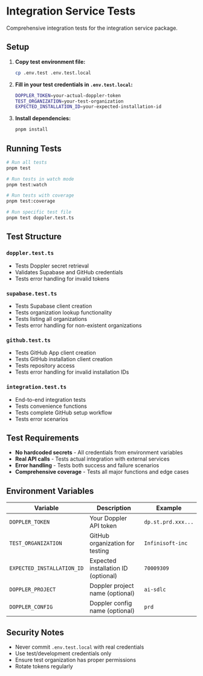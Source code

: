 # Integration Service Tests

Comprehensive integration tests for the integration service package.

## Setup

1. **Copy test environment file:**
   ```bash
   cp .env.test .env.test.local
   ```

2. **Fill in your test credentials in `.env.test.local`:**
   ```bash
   DOPPLER_TOKEN=your-actual-doppler-token
   TEST_ORGANIZATION=your-test-organization
   EXPECTED_INSTALLATION_ID=your-expected-installation-id
   ```

3. **Install dependencies:**
   ```bash
   pnpm install
   ```

## Running Tests

```bash
# Run all tests
pnpm test

# Run tests in watch mode
pnpm test:watch

# Run tests with coverage
pnpm test:coverage

# Run specific test file
pnpm test doppler.test.ts
```

## Test Structure

### `doppler.test.ts`
- Tests Doppler secret retrieval
- Validates Supabase and GitHub credentials
- Tests error handling for invalid tokens

### `supabase.test.ts`
- Tests Supabase client creation
- Tests organization lookup functionality
- Tests listing all organizations
- Tests error handling for non-existent organizations

### `github.test.ts`
- Tests GitHub App client creation
- Tests GitHub installation client creation
- Tests repository access
- Tests error handling for invalid installation IDs

### `integration.test.ts`
- End-to-end integration tests
- Tests convenience functions
- Tests complete GitHub setup workflow
- Tests error scenarios

## Test Requirements

- **No hardcoded secrets** - All credentials from environment variables
- **Real API calls** - Tests actual integration with external services
- **Error handling** - Tests both success and failure scenarios
- **Comprehensive coverage** - Tests all major functions and edge cases

## Environment Variables

| Variable | Description | Example |
|----------|-------------|---------|
| `DOPPLER_TOKEN` | Your Doppler API token | `dp.st.prd.xxx...` |
| `TEST_ORGANIZATION` | GitHub organization for testing | `Infinisoft-inc` |
| `EXPECTED_INSTALLATION_ID` | Expected installation ID (optional) | `70009309` |
| `DOPPLER_PROJECT` | Doppler project name (optional) | `ai-sdlc` |
| `DOPPLER_CONFIG` | Doppler config name (optional) | `prd` |

## Security Notes

- Never commit `.env.test.local` with real credentials
- Use test/development credentials only
- Ensure test organization has proper permissions
- Rotate tokens regularly
